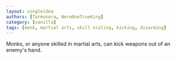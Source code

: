 ```yaml
---
layout: singleidea
authors: [Tarmunora, NeroOneTrueKing]
category: [vanilla]
tags: [monk, martial arts, skill scaling, kicking, disarming]
---
```

Monks, or anyone skilled in martial arts, can kick weapons out of an enemy's hand.
